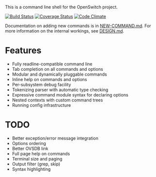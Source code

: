 This is a command line shell for the OpenSwitch project.

[![Build Status](https://travis-ci.org/bluecmd/ops-cli-py.svg?branch=split)](https://travis-ci.org/bluecmd/ops-cli-py)
[![Coverage Status](https://coveralls.io/repos/github/bluecmd/ops-cli-py/badge.svg?branch=split)](https://coveralls.io/github/bluecmd/ops-cli-py?branch=split)
[![Code Climate](https://codeclimate.com/github/bluecmd/ops-cli-py/badges/gpa.svg)](https://codeclimate.com/github/bluecmd/ops-cli-py)

Documentation on adding new commands is in [NEW-COMMAND.md](NEW-COMMAND.md).
For more information on the internal workings, see [DESIGN.md](DESIGN.md).

Features
========
* Fully readline-compatible command line
* Tab completion on all commands and options
* Modular and dynamically pluggable commands
* Inline help on commands and options
* Per-subsystem debug facility
* Tokenizing parser with automatic type checking
* Expressive command module syntax for declaring options
* Nested contexts with custom command trees
* Running config infrastructure

TODO
====
* Better exception/error message integration
* Options ordering
* Better OVSDB link
* Full page help on commands
* Terminal size and paging
* Output filter (grep, skip)
* Syntax highlighting
